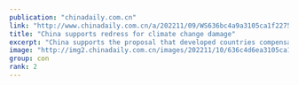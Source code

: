 ```yaml
---
publication: "chinadaily.com.cn"
link: "http://www.chinadaily.com.cn/a/202211/09/WS636bc4a9a3105ca1f22750f9.html"
title: "China supports redress for climate change damage"
excerpt: "China supports the proposal that developed countries compensate developing countries, especially those most vulnerable to the impact of climate change, for the loss and damage they suffer because of g"
image: "http://img2.chinadaily.com.cn/images/202211/10/636c4d6ea3105ca157c11ffc.jpeg"
group: con
rank: 2
---
```

